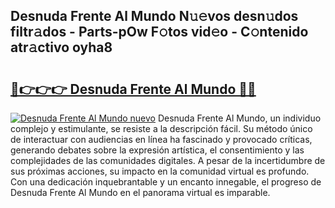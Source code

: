 ## Desnuda Frente Al Mundo N𝚞𝚎vos desn𝚞dos filtr𝚊dos - Parts-pOw F𝚘tos vid𝚎o - C𝚘ntenido atr𝚊ctivo oyha8

# <h2><a href="http://mb3tsvh.tromn.icu/?c=Desnuda+Frente+Al+Mundo">🔗👉👉👉 Desnuda Frente Al Mundo 🔗🔗</a></h2>

[![Desnuda Frente Al Mundo nuevo](https://i.imgur.com/pEAQMta.gif)](http://mb3tsvh.tromn.icu/?c=Desnuda+Frente+Al+Mundo)
Desnuda Frente Al Mundo, un individuo complejo y estimulante, se resiste a la descripción fácil. Su método único de interactuar con audiencias en línea ha fascinado y provocado críticas, generando debates sobre la expresión artística, el consentimiento y las complejidades de las comunidades digitales. A pesar de la incertidumbre de sus próximas acciones, su impacto en la comunidad virtual es profundo. Con una dedicación inquebrantable y un encanto innegable, el progreso de Desnuda Frente Al Mundo en el panorama virtual es imparable.
